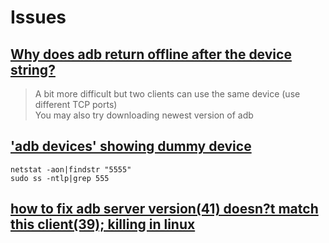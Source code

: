 # Issues

## [Why does adb return offline after the device string?](https://stackoverflow.com/questions/8162581/why-does-adb-return-offline-after-the-device-string)
	
> A bit more difficult but two clients can use the same device (use different TCP ports)  
You may also try downloading newest version of adb


## ['adb devices' showing dummy device](https://stackoverflow.com/questions/13017269/adb-devices-showing-dummy-device)

```
netstat -aon|findstr "5555"
sudo ss -ntlp|grep 555
```

## [how to fix adb server version(41) doesn?t match this client(39); killing in linux](https://debarghya2953.medium.com/how-to-fix-adb-server-version-41-doesnt-match-this-client-39-killing-in-linux-5a99e4c64a83)